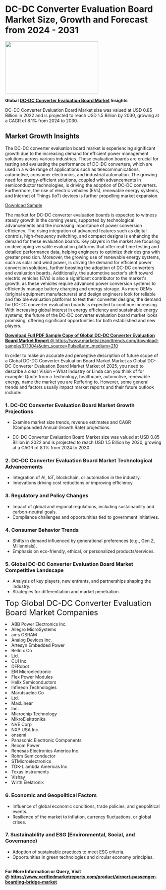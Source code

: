 <H1>DC-DC Converter Evaluation Board Market Size, Growth and Forecast from 2024 - 2031</H1><img class="aligncenter size-medium wp-image-584254" src="https://thirdeyenews.in/wp-content/uploads/2024/09/Global-Market-Research-300x168.jpeg" alt="" width="300" height="168" /><p><strong>Global&nbsp;<a href="https://www.marketsizeandtrends.com/download-sample/671004/&amp;utm_source=Pulse&amp;utm_medium=210">DC-DC Converter Evaluation Board Market</a> Insights</strong></p><p>DC-DC Converter Evaluation Board Market size was valued at USD 0.85 Billion in 2022 and is projected to reach USD 1.5 Billion by 2030, growing at a CAGR of 8.1% from 2024 to 2030.</p><p><h2>Market Growth Insights</h2> <p>The DC-DC converter evaluation board market is experiencing significant growth due to the increasing demand for efficient power management solutions across various industries. These evaluation boards are crucial for testing and evaluating the performance of DC-DC converters, which are used in a wide range of applications such as telecommunications, automotive, consumer electronics, and industrial automation. The growing need for energy-efficient solutions, coupled with advancements in semiconductor technologies, is driving the adoption of DC-DC converters. Furthermore, the rise of electric vehicles (EVs), renewable energy systems, and Internet of Things (IoT) devices is further propelling market expansion.</p> <p><a href="download-sample-link">Download Sample</a></p> <p>The market for DC-DC converter evaluation boards is expected to witness steady growth in the coming years, supported by technological advancements and the increasing importance of power conversion efficiency. The rising integration of advanced features such as digital controls, high-frequency switching, and compact designs is enhancing the demand for these evaluation boards. Key players in the market are focusing on developing versatile evaluation platforms that offer real-time testing and detailed performance data, helping engineers to optimize their designs with greater precision. Moreover, the growing use of renewable energy systems, such as solar and wind power, is driving the demand for efficient power conversion solutions, further boosting the adoption of DC-DC converters and evaluation boards. Additionally, the automotive sector's shift toward electric vehicles (EVs) is also a significant contributor to the market's growth, as these vehicles require advanced power conversion systems to efficiently manage battery charging and energy storage. As more OEMs (original equipment manufacturers) and design engineers look for reliable and flexible evaluation platforms to test their converter designs, the demand for DC-DC converter evaluation boards is expected to continue increasing. With increasing global interest in energy efficiency and sustainable energy systems, the future of the DC-DC converter evaluation board market looks promising, offering significant opportunities for both established and new players. <p><a href="get-more-link"></p><p><span class=""><strong>Download Full PDF Sample Copy of Global DC-DC Converter Evaluation Board Market Report</strong> @ <a href="https://www.marketsizeandtrends.com/download-sample/671004/&amp;utm_source=Pulse&amp;utm_medium=210" target="_blank">https://www.marketsizeandtrends.com/download-sample/671004/&amp;utm_source=Pulse&amp;utm_medium=210</a></span></p><p>In order to make an accurate and perceptive description of future scope of a Global&nbsp;DC-DC Converter Evaluation Board Market Market as Global&nbsp;DC-DC Converter Evaluation Board Market Market of 2025, you need to describe a clear Vision &ndash; What Industry or Linda can you think of for example: Quote from a Technology, healthcare, automotive, renewable energy, name the market you are Reffering to. However, some general trends and factors usually impact market reports and their future outlook include:</p><h3>1.&nbsp;<strong>DC-DC Converter Evaluation Board Market Growth Projections</strong></h3><ul><li>Examine market size trends, revenue estimates and CAGR (Compounded Annual Growth Rate) projections.</li><li><p>DC-DC Converter Evaluation Board Market size was valued at USD 0.85 Billion in 2022 and is projected to reach USD 1.5 Billion by 2030, growing at a CAGR of 8.1% from 2024 to 2030.</p></li></ul><h3>2.&nbsp;<strong>DC-DC Converter Evaluation Board Market Technological Advancements</strong></h3><ul><li>Integration of AI, IoT, blockchain, or automation in the industry.</li><li>Innovations driving cost reductions or improving efficiency.</li></ul><h3>3.&nbsp;<strong>Regulatory and Policy Changes</strong></h3><ul><li>Impact of global and regional regulations, including sustainability and carbon-neutral goals.</li><li>Compliance challenges and opportunities tied to government initiatives.</li></ul><h3>4.&nbsp;<strong>Consumer Behavior Trends</strong></h3><ul><li>Shifts in demand influenced by generational preferences (e.g., Gen Z, Millennials).</li><li>Emphasis on eco-friendly, ethical, or personalized products/services.</li></ul><h3>5.&nbsp;<strong>Global DC-DC Converter Evaluation Board Market Competitive Landscape</strong></h3><ul><li>Analysis of key players, new entrants, and partnerships shaping the industry.</li><li>Strategies for differentiation and market penetration.</li></ul><p data-pm-slice="1 1 []"><span style="color: inherit; font-family: inherit; font-size: 25px;">Top Global DC-DC Converter Evaluation Board Market Companies</span></p><div class="" data-test-id=""><p><li>ABB Power Electronics Inc.</li><li> Allegro MicroSystems</li><li> ams OSRAM</li><li> Analog Devices Inc.</li><li> Artesyn Embedded Power</li><li> BelInix Co</li><li> Ltd.</li><li> CUI Inc.</li><li> DFRobot</li><li> EM Microelectronic</li><li> Flex Power Modules</li><li> Helix Semiconductors</li><li> Infineon Technologies</li><li> Marutsuelec Co</li><li> Ltd.</li><li> MaxLinear</li><li> Inc.</li><li> Microchip Technology</li><li> MikroElektronika</li><li> NVE Corp</li><li> NXP USA Inc.</li><li> onsemi</li><li> Panasonic Electronic Components</li><li> Recom Power</li><li> Renesas Electronics America Inc</li><li> Rohm Semiconductor</li><li> STMicroelectronics</li><li> TDK-L ambda Americas Inc</li><li> Texas Instruments</li><li> Vishay</li><li> Wirth Elektronik</li></p></div><h3>6.&nbsp;<strong>Economic and Geopolitical Factors</strong></h3><ul><li>Influence of global economic conditions, trade policies, and geopolitical events.</li><li>Resilience of the market to inflation, currency fluctuations, or global crises.</li></ul><h3>7.&nbsp;<strong>Sustainability and ESG (Environmental, Social, and Governance)</strong></h3><ul><li>Adoption of sustainable practices to meet ESG criteria.</li><li>Opportunities in green technologies and circular economy principles.</li></ul><h2><strong style="font-size: 14px;">For More Information or Query, Visit @&nbsp;</strong><a style="background-color: #ffffff; font-size: 14px;" href="https://www.marketsizeandtrends.com/report/dc-dc-converter-evaluation-board-market/" target="_blank">https://www.verifiedmarketreports.com/product/airport-passenger-boarding-bridge-market</a></h2>
